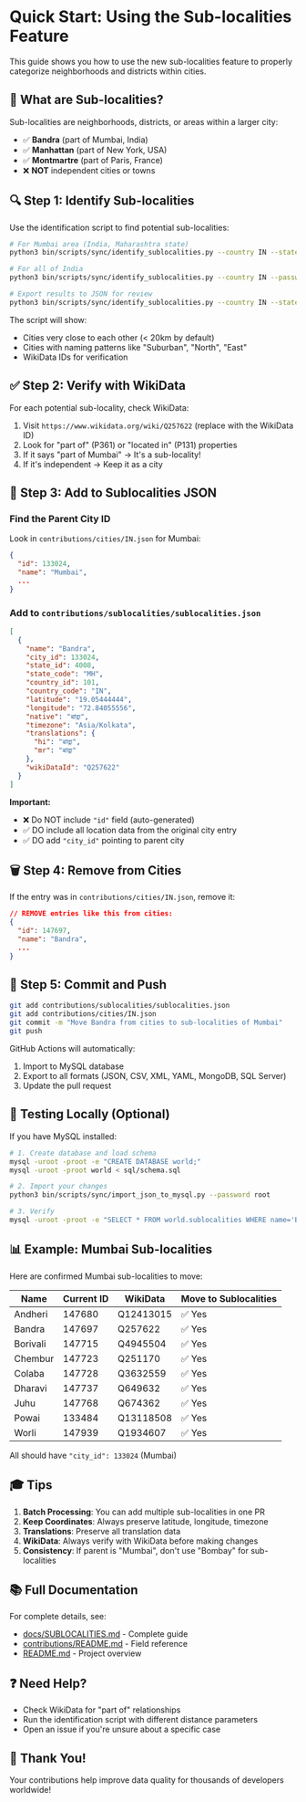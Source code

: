 # Quick Start: Using the Sub-localities Feature

This guide shows you how to use the new sub-localities feature to properly categorize neighborhoods and districts within cities.

## 🎯 What are Sub-localities?

Sub-localities are neighborhoods, districts, or areas within a larger city:
- ✅ **Bandra** (part of Mumbai, India)
- ✅ **Manhattan** (part of New York, USA)
- ✅ **Montmartre** (part of Paris, France)
- ❌ **NOT** independent cities or towns

## 🔍 Step 1: Identify Sub-localities

Use the identification script to find potential sub-localities:

```bash
# For Mumbai area (India, Maharashtra state)
python3 bin/scripts/sync/identify_sublocalities.py --country IN --state MH --password root

# For all of India
python3 bin/scripts/sync/identify_sublocalities.py --country IN --password root

# Export results to JSON for review
python3 bin/scripts/sync/identify_sublocalities.py --country IN --state MH --export mumbai_review.json
```

The script will show:
- Cities very close to each other (< 20km by default)
- Cities with naming patterns like "Suburban", "North", "East"
- WikiData IDs for verification

## ✅ Step 2: Verify with WikiData

For each potential sub-locality, check WikiData:

1. Visit `https://www.wikidata.org/wiki/Q257622` (replace with the WikiData ID)
2. Look for "part of" (P361) or "located in" (P131) properties
3. If it says "part of Mumbai" → It's a sub-locality!
4. If it's independent → Keep it as a city

## 📝 Step 3: Add to Sublocalities JSON

### Find the Parent City ID

Look in `contributions/cities/IN.json` for Mumbai:
```json
{
  "id": 133024,
  "name": "Mumbai",
  ...
}
```

### Add to `contributions/sublocalities/sublocalities.json`

```json
[
  {
    "name": "Bandra",
    "city_id": 133024,
    "state_id": 4008,
    "state_code": "MH",
    "country_id": 101,
    "country_code": "IN",
    "latitude": "19.05444444",
    "longitude": "72.84055556",
    "native": "बांद्रा",
    "timezone": "Asia/Kolkata",
    "translations": {
      "hi": "बांद्रा",
      "mr": "बांद्रा"
    },
    "wikiDataId": "Q257622"
  }
]
```

**Important:** 
- ❌ Do NOT include `"id"` field (auto-generated)
- ✅ DO include all location data from the original city entry
- ✅ DO add `"city_id"` pointing to parent city

## 🗑️ Step 4: Remove from Cities

If the entry was in `contributions/cities/IN.json`, remove it:

```json
// REMOVE entries like this from cities:
{
  "id": 147697,
  "name": "Bandra",
  ...
}
```

## 💾 Step 5: Commit and Push

```bash
git add contributions/sublocalities/sublocalities.json
git add contributions/cities/IN.json
git commit -m "Move Bandra from cities to sub-localities of Mumbai"
git push
```

GitHub Actions will automatically:
1. Import to MySQL database
2. Export to all formats (JSON, CSV, XML, YAML, MongoDB, SQL Server)
3. Update the pull request

## 🧪 Testing Locally (Optional)

If you have MySQL installed:

```bash
# 1. Create database and load schema
mysql -uroot -proot -e "CREATE DATABASE world;"
mysql -uroot -proot world < sql/schema.sql

# 2. Import your changes
python3 bin/scripts/sync/import_json_to_mysql.py --password root

# 3. Verify
mysql -uroot -proot -e "SELECT * FROM world.sublocalities WHERE name='Bandra';"
```

## 📊 Example: Mumbai Sub-localities

Here are confirmed Mumbai sub-localities to move:

| Name | Current ID | WikiData | Move to Sublocalities |
|------|-----------|----------|---------------------|
| Andheri | 147680 | Q12413015 | ✅ Yes |
| Bandra | 147697 | Q257622 | ✅ Yes |
| Borivali | 147715 | Q4945504 | ✅ Yes |
| Chembur | 147723 | Q251170 | ✅ Yes |
| Colaba | 147728 | Q3632559 | ✅ Yes |
| Dharavi | 147737 | Q649632 | ✅ Yes |
| Juhu | 147768 | Q674362 | ✅ Yes |
| Powai | 133484 | Q13118508 | ✅ Yes |
| Worli | 147939 | Q1934607 | ✅ Yes |

All should have `"city_id": 133024` (Mumbai)

## 🎓 Tips

1. **Batch Processing**: You can add multiple sub-localities in one PR
2. **Keep Coordinates**: Always preserve latitude, longitude, timezone
3. **Translations**: Preserve all translation data
4. **WikiData**: Always verify with WikiData before making changes
5. **Consistency**: If parent is "Mumbai", don't use "Bombay" for sub-localities

## 📚 Full Documentation

For complete details, see:
- [docs/SUBLOCALITIES.md](../docs/SUBLOCALITIES.md) - Complete guide
- [contributions/README.md](../contributions/README.md) - Field reference
- [README.md](../README.md) - Project overview

## ❓ Need Help?

- Check WikiData for "part of" relationships
- Run the identification script with different distance parameters
- Open an issue if you're unsure about a specific case

## 🙏 Thank You!

Your contributions help improve data quality for thousands of developers worldwide!
